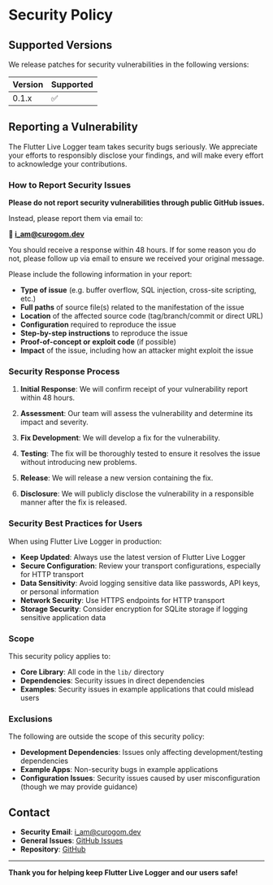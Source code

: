 # Security Policy

## Supported Versions

We release patches for security vulnerabilities in the following versions:

| Version | Supported          |
| ------- | ------------------ |
| 0.1.x   | :white_check_mark: |

## Reporting a Vulnerability

The Flutter Live Logger team takes security bugs seriously. We appreciate your efforts to responsibly disclose your findings, and will make every effort to acknowledge your contributions.

### How to Report Security Issues

**Please do not report security vulnerabilities through public GitHub issues.**

Instead, please report them via email to:

**📧 <i_am@curogom.dev>**

You should receive a response within 48 hours. If for some reason you do not, please follow up via email to ensure we received your original message.

Please include the following information in your report:

- **Type of issue** (e.g. buffer overflow, SQL injection, cross-site scripting, etc.)
- **Full paths** of source file(s) related to the manifestation of the issue
- **Location** of the affected source code (tag/branch/commit or direct URL)
- **Configuration** required to reproduce the issue
- **Step-by-step instructions** to reproduce the issue
- **Proof-of-concept or exploit code** (if possible)
- **Impact** of the issue, including how an attacker might exploit the issue

### Security Response Process

1. **Initial Response**: We will confirm receipt of your vulnerability report within 48 hours.

2. **Assessment**: Our team will assess the vulnerability and determine its impact and severity.

3. **Fix Development**: We will develop a fix for the vulnerability.

4. **Testing**: The fix will be thoroughly tested to ensure it resolves the issue without introducing new problems.

5. **Release**: We will release a new version containing the fix.

6. **Disclosure**: We will publicly disclose the vulnerability in a responsible manner after the fix is released.

### Security Best Practices for Users

When using Flutter Live Logger in production:

- **Keep Updated**: Always use the latest version of Flutter Live Logger
- **Secure Configuration**: Review your transport configurations, especially for HTTP transport
- **Data Sensitivity**: Avoid logging sensitive data like passwords, API keys, or personal information
- **Network Security**: Use HTTPS endpoints for HTTP transport
- **Storage Security**: Consider encryption for SQLite storage if logging sensitive application data

### Scope

This security policy applies to:

- **Core Library**: All code in the `lib/` directory
- **Dependencies**: Security issues in direct dependencies
- **Examples**: Security issues in example applications that could mislead users

### Exclusions

The following are outside the scope of this security policy:

- **Development Dependencies**: Issues only affecting development/testing dependencies
- **Example Apps**: Non-security bugs in example applications
- **Configuration Issues**: Security issues caused by user misconfiguration (though we may provide guidance)

## Contact

- **Security Email**: <i_am@curogom.dev>
- **General Issues**: [GitHub Issues](https://github.com/curogom/flutter_live_logger/issues)
- **Repository**: [GitHub](https://github.com/curogom/flutter_live_logger)

---

**Thank you for helping keep Flutter Live Logger and our users safe!**
